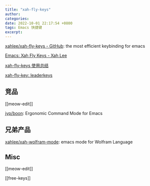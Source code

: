 ```yaml
---
title: "xah-fly-keys"
author: 
categories: 
date: 2022-10-01 22:17:54 +0800
tags: Emacs 快捷键
excerpt: 
---
```


[xahlee/xah-fly-keys - GitHub](https://github.com/xahlee/xah-fly-keys): the most efficient keybinding for emacs

[Emacs: Xah Fly Keys - Xah Lee](http://xahlee.info/emacs/misc/xah-fly-keys.html)

[xah-fly-keys 使用总结](https://pengpengxp.github.io/emacs/summary_of_xah_fly_keys.html)

[xah-fly-key: leaderkeys](http://xahlee.info/emacs/misc/xah_fly_keys_leader_keys_2021-05-17.txt)

## 竞品

[[meow-edit]]

[jyp/boon](https://github.com/jyp/boon): Ergonomic Command Mode for Emacs



## 兄弟产品

[xahlee/xah-wolfram-mode](https://github.com/xahlee/xah-wolfram-mode): emacs mode for Wolfram Language



## Misc

[[meow-edit]]

[[free-keys]]


